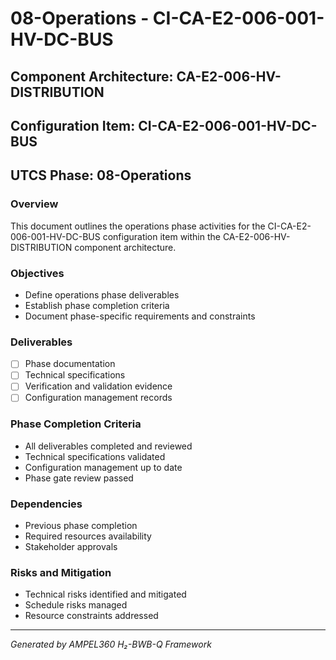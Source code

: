 # 08-Operations - CI-CA-E2-006-001-HV-DC-BUS

## Component Architecture: CA-E2-006-HV-DISTRIBUTION
## Configuration Item: CI-CA-E2-006-001-HV-DC-BUS
## UTCS Phase: 08-Operations

### Overview
This document outlines the operations phase activities for the CI-CA-E2-006-001-HV-DC-BUS configuration item within the CA-E2-006-HV-DISTRIBUTION component architecture.

### Objectives
- Define operations phase deliverables
- Establish phase completion criteria
- Document phase-specific requirements and constraints

### Deliverables
- [ ] Phase documentation
- [ ] Technical specifications
- [ ] Verification and validation evidence
- [ ] Configuration management records

### Phase Completion Criteria
- All deliverables completed and reviewed
- Technical specifications validated
- Configuration management up to date
- Phase gate review passed

### Dependencies
- Previous phase completion
- Required resources availability
- Stakeholder approvals

### Risks and Mitigation
- Technical risks identified and mitigated
- Schedule risks managed
- Resource constraints addressed

---
*Generated by AMPEL360 H₂-BWB-Q Framework*
